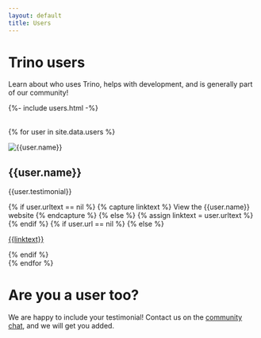 ```yaml
---
layout: default
title: Users
---
```


<div class="homepage-gradient">
  <div class="jumbotron card card-image homepage-gradient homepage-bg">
    <div class="text-white row justify-content-end">
        <div class="col-md-7">
        <h1 class="card-title h1-responsive pt-3 mb-5 font-bold">
            <strong>
                Trino users
            </strong>
        </h1>
        <p class="mr-5 mb-5 lead">Learn about who uses Trino, helps with
        development, and is generally part of our community!</p>
        </div>
    </div>
  </div>
</div>

<div class="container">
  <div style="display:flex;">
    {%- include users.html -%}
  </div>
  <div class="spacer-30">&nbsp;</div>
</div>

<div class="container spacer-30">

{% for user in site.data.users %}
<div class="row spacer-30">
<a name={{user.anchor}}></a>
  <div class="card">
    <div class="card-body">
      <div class="row">
        <div class="col-md-3 col-s-12 center-image">
          <img src="{{user.logo}}" alt="{{user.name}}" class="img-fluid img-padding">
        </div>
        <div class="col-md-9 col-s-12">
          <h2>{{user.name}}</h2>
          <p>{{user.testimonial}}</p>
          {% if user.urltext == nil %}
            {% capture linktext %}
            View the {{user.name}} website
            {% endcapture %}
          {% else %}
            {% assign linktext = user.urltext %}
          {% endif %}
          {% if user.url == nil %}
          {% else %}
          <p><a href="{{user.url}}" target="_blank">{{linktext}}</a></p>
          {% endif %}
        </div>
      </div>
    </div>
  </div>
</div>
{% endfor %}

<div markdown="1" class="row spacer-60 col-md-12 leftcol widecol">

# Are you a user too?

We are happy to include your testimonial! Contact us on the
[community chat](slack.html), and we will get you added.

</div>
</div>
